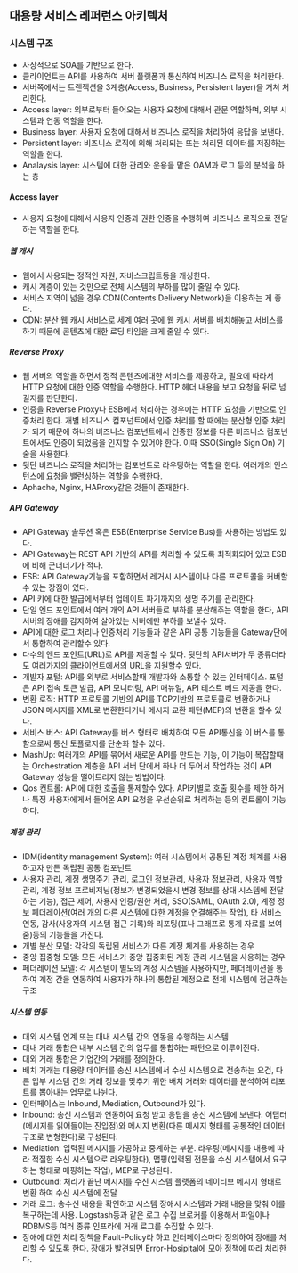 ## 대용량 서비스 레퍼런스 아키텍처

### 시스템 구조
- 사상적으로 SOA를 기반으로 한다.
- 클라이언트는 API를 사용하여 서버 플랫폼과 통신하여 비즈니스 로직을 처리한다.
- 서버쪽에서는 트랜잭션을 3계층(Access, Business, Persistent layer)을 거쳐 처리한다.
- Access layer: 외부로부터 들어오는 사용자 요청에 대해서 관문 역할하며, 외부 시스템과 연동 역할을 한다.
- Business layer: 사용자 요청에 대해서 비즈니스 로직을 처리하여 응답을 보낸다.
- Persistent layer: 비즈니스 로직에 의해 처리되는 또는 처리된 데이터를 저장하는 역할을 한다.
- Analaysis layer: 시스템에 대한 관리와 운용을 맡은 OAM과 로그 등의 분석을 하는 층

#### Access layer
- 사용자 요청에 대해서 사용자 인증과 권한 인증을 수행하여 비즈니스 로직으로 전달하는 역할을 한다.

##### 웹 캐시
- 웹에서 사용되는 정적인 자원, 자바스크립트등을 캐싱한다.
- 캐시 계층이 있는 것만으로 전체 시스템의 부하를 많이 줄일 수 있다.
- 서비스 지역이 넓을 경우 CDN(Contents Delivery Network)을 이용하는 게 좋다.
- CDN: 분산 웹 캐시 서비스로 세계 여러 곳에 웹 캐시 서버를 배치해놓고 서비스를 하기 때문에 콘텐츠에 대한 로딩 타임을 크게 줄일 수 있다.

##### Reverse Proxy
- 웹 서버의 역할을 하면서 정적 콘텐츠에대한 서비스를 제공하고, 필요에 따라서 HTTP 요청에 대한 인증 역할을 수행한다. HTTP 헤더 내용을 보고 요청을 뒤로 넘길지를 판단한다.
- 인증을 Reverse Proxy나 ESB에서 처리하는 경우에는 HTTP 요청을 기반으로 인증처리 한다. 개별 비즈니스 컴포넌트에서 인증 처리를 할 때에는 분산형 인증 처리가 되기 때문에 하나의 비즈니스 컴포넌트에서 인증한 정보를 다른 비즈니스 컴포넌트에서도 인증이 되었음을 인지할 수 있어야 한다. 이때 SSO(Single Sign On) 기술을 사용한다.
- 뒷단 비즈니스 로직을 처리하는 컴포넌트로 라우팅하는 역할을 한다. 여러개의 인스턴스에 요청을 밸런싱하는 역할을 수행한다.
- Aphache, Nginx, HAProxy같은 것들이 존재한다.

##### API Gateway
- API Gateway 솔루션 혹은 ESB(Enterprise Service Bus)를 사용하는 방법도 있다.
- API Gateway는 REST API 기반의 API를 처리할 수 있도록 최적화되어 있고 ESB에 비해 군더더기가 적다.
- ESB: API Gateway기능을 포함하면서 레거시 시스템이나 다른 프로토콜을 커버할 수 있는 장점이 있다.
- API 키에 대한 발급에서부터 업데이트 파기까지의 생명 주기를 관리한다.
- 단일 엔드 포인트에서 여러 개의 API 서버들로 부하를 분산해주는 역할을 한다, API 서버의 장애를 감지하여 살아있는 서버에만 부하를 보낼수 있다.
- API에 대한 로그 처리나 인증처리 기능들과 같은 API 공통 기능들을 Gateway단에서 통합하여 관리할수 있다.
- 다수의 엔드 포인트(URL)로 API를 제공할 수 있다. 뒷단의 API서버가 두 종류더라도 여러가지의 클라이언트에서의 URL을 지원할수 있다.
- 개발자 포털: API를 외부로 서비스할때 개발자와 소통할 수 있는 인터페이스. 포털은 API 접속 토큰 발급, API 모니터링, API 매뉴얼, API 테스트 베드 제공을 한다.
- 변환 로직: HTTP 프로토콜 기반의 API를 TCP기반의 프로토콜로 변환하거나 JSON 메시지를 XML로 변환한다거나 메시지 교환 패턴(MEP)의 변환을 할수 있다.
- 서비스 버스: API Gateway를 버스 형태로 배치하여 모든 API통신을 이 버스를 통함으로써 통신 토폴로지를 단순화 할수 있다.
- MashUp: 여러개의 API를 묶어서 새로운 API를 만드는 기능, 이 기능이 복잡할때는 Orchestration 계층을 API 서버 단에서 하나 더 두어서 작업하는 것이 API Gateway 성능을 떨어트리지 않는 방법이다.
- Qos 컨트롤: API에 대한 호출을 통제할수 있다. API키별로 호출 횟수를 제한 하거나 특정 사용자에게서 들어온 API 요청을 우선순위로 처리하는 등의 컨트롤이 가능하다.

##### 계정 관리
- IDM(identity management System): 여러 시스템에서 공통된 계정 체계를 사용하고자 만든 독립된 공통 컴포넌트
- 사용자 관리, 계정 생명주기 관리, 로그인 정보관리, 사용자 정보관리, 사용자 역할관리, 계정 정보 프로비저닝(정보가 변경되었을시 변경 정보를 상대 시스템에 전달하는 기능), 접근 제어, 사용자 인증/권한 처리, SSO(SAML, OAuth 2.0), 계정 정보 페더레이션(여러 개의 다른 시스템에 대한 계정을 연결해주는 작업), 타 서비스 연동, 감사(사용자의 시스템 접근 기록)와 리포팅(표나 그래프로 통계 자료를 보여줌)등의 기능들을 가진다.
- 개별 분산 모델: 각각의 독립된 서비스가 다른 계정 체계를 사용하는 경우
- 중앙 집중형 모델: 모든 서비스가 중앙 집중화된 계정 관리 시스템을 사용하는 경우
- 페더레이션 모델: 각 시스템이 별도의 계정 시스템을 사용하지만, 페더레이션을 통하여 계정 간을 연동하여 사용자가 하나의 통합된 계정으로 전체 시스템에 접근하는 구조

##### 시스템 연동
- 대외 시스템 연계 또는 대내 시스템 간의 연동을 수행하는 시스템
- 대내 거래 통합은 내부 시스템 간의 업무를 통합하는 패턴으로 이루어진다.
- 대외 거래 통합은 기업간의 거래를 정의한다.
- 배치 거래는 대용량 데이터를 송신 시스템에서 수신 시스템으로 전송하는 요건, 다른 업부 시스템 간의 거래 정보를 맞추기 위한 배치 거래와 데이터를 분석하여 리포트를 뽑아내는 업무로 나뉜다.
- 인터페이스는 Inbound, Mediation, Outbound가 있다.
- Inbound: 송신 시스템과 연동하여 요청 받고 응답을 송신 시스템에 보낸다. 어댑터(메시지를 읽어들이는 진입점)와 메시지 변환(다른 메시지 형태를 공통적인 데이터 구조로 변형한다)로 구성된다.
- Mediation: 입력된 메시지를 가공하고 중계하는 부분. 라우팅(메시지를 내용에 따라 적절한 수신 시스템으로 라우팅한다), 맵핑(입력된 전문을 수신 시스템에서 요구하는 형태로 매핑하는 작업), MEP로 구성된다.
- Outbound: 처리가 끝난 메시지를 수신 시스템 플랫폼의 네이티브 메시지 형태로 변환 하여 수신 시스템에 전달
- 거래 로그: 송수신 내용을 확인하고 시스템 장애시 시스템과 거래 내용을 맞춰 이를 복구하는데 사용. Logstash등과 같은 로그 수집 브로커를 이용해서 파일이나 RDBMS등 여러 종류 인프라에 거래 로그를 수집할 수 있다.
- 장애에 대한 처리 정책을 Fault-Policy라 하고 인터페이스마다 정의하여 장애를 처리할 수 있도록 한다. 장애가 발견되면 Error-Hosipital에 모아 정책에 따라 처리한다.